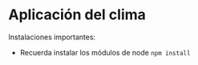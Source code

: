 # Aplicación del clima

Instalaciones importantes:

* Recuerda instalar los módulos de node
```npm install```
